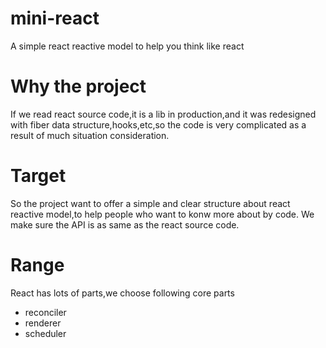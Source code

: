 # mini-react
A simple react reactive model to help you think like react

# Why the project
If we read react source code,it is a lib in production,and it was redesigned with fiber data structure,hooks,etc,so the code is very complicated  as a result of much
situation consideration.

# Target
So the project want to offer a simple and clear structure about react reactive model,to help people who want to konw more about by code.
We make sure the API is as same as the react source code.

# Range
React has lots of parts,we choose following core parts
- reconciler
- renderer
- scheduler


